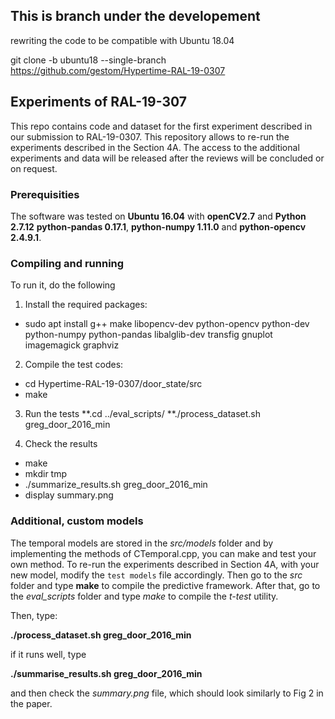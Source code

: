 ## This is branch under the developement

rewriting the code to be compatible with Ubuntu 18.04

git clone -b ubuntu18 --single-branch https://github.com/gestom/Hypertime-RAL-19-0307

## Experiments of RAL-19-307

This repo contains code and dataset for the first experiment described in our submission to RAL-19-0307.  This repository allows to re-run the experiments described in the Section 4A. The access to the additional experiments and data will be released after the reviews will be concluded or on request.

### Prerequisities

The software was tested on <b>Ubuntu 16.04</b> with <b>openCV2.7</b> and <b>Python 2.7.12</b> <b>python-pandas 0.17.1</b>, <b>python-numpy 1.11.0</b> and <b>python-opencv 2.4.9.1</b>.

### Compiling and running

To run it, do the following

1. Install the required packages:
* sudo apt install g++ make libopencv-dev python-opencv python-dev python-numpy python-pandas libalglib-dev transfig gnuplot imagemagick graphviz

2. Compile the test codes:
* cd Hypertime-RAL-19-0307/door_state/src
* make

3. Run the tests
**.cd ../eval_scripts/
**./process_dataset.sh greg_door_2016_min

4. Check the results
* make 
* mkdir tmp
* ./summarize_results.sh greg_door_2016_min
* display summary.png

### Additional, custom models

The temporal models are stored in the *src/models* folder and by implementing the methods of CTemporal.cpp, you can make and test your own method. To re-run the experiments described in Section 4A, with your new model, modify the `test models` file accordingly. Then go to the *src* folder and type **make** to compile the predictive framework. After that, go to the *eval_scripts* folder and type *make* to compile the *t-test* utility.

Then, type:

**./process_dataset.sh greg_door_2016_min**

if it runs well, type

**./summarise_results.sh greg_door_2016_min**

and then check the *summary.png* file, which should look similarly to Fig 2 in the paper.

